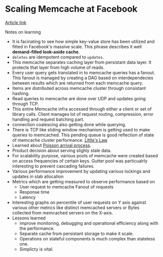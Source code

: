 # Scaling Memcache at Facebook

[Article link](https://www.usenix.org/system/files/conference/nsdi13/nsdi13-final170_update.pdf)

Notes on learning

- It is facinating to see how simple key-value store has been utilized and fitted in Facebook's massive scale. This phrase describes it well **demand-filled look-aside cache**. 
- `deletes` are idempotent compared to `updates`.
- This memcache separates caching layer from persistant data layer. It protects that layer from high volume of reads.
- Every user query gets translated in to memcache queries has a fanout. This fanout is managed by creating a DAG based on interdependecies between results which are returned from each memcache query.
- Items are distributed across memcache cluster through consistant hashing.
- Read queries to memcache are done over UDP and  updates going through TCP.
- This entire Memcache infra accessed through either a client or set of library calls. Client manages lot of request routing, compression, error handling and request batching part.
- connection coalescing also getting done while querying.
- There is TCP like sliding window mechanism is getting used to make queries to memcached. This pending queue is good reflection of state of memcache cluster performance. [Little's Law](https://www.process.st/littles-law/#:~:text=Put%20simply%2C%20Little's%20law%20is,time%20spent%20in%20the%20queue")
- Learned about [Poisson arrival process](https://preshing.com/20111007/how-to-generate-random-timings-for-a-poisson-process/).
- Product decision about serving slighly stale data.
- For scalability purpose, various pools of memcache were created based on access frequencies of certain keys. Gutter pool was particualrly interesting to prevent cascading failures.
- Various performance improvement by updating various lockings and updates in slab allocation
- Metrics which are getting measured to observe performance based on 
  - User request to memcache Fanout of requests
  - Response time
  - Latency
- Interesting graphs on percentile of user requests on Y axis against various other metrics like distinct memcached servers or Bytes collected from memcached servers on the X-axis.
- Lessons learned
  - improve monitoring, debugging and operational efficiency along with the performance.
  -  Separate cache from persistant storage to make it scale.
  - Operations on stateful components is much complex than stateless one.
  - Simplicty is vital.

